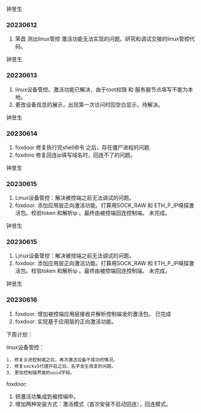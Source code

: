 钟昱生

### 20230612

1. 荣昌 测出linux管控 激活功能无法实现的问题。研究和调试交接的linux管控代码。

钟昱生

### 20230613

1. linux设备管控。激活功能已解决，由于root权限 和 服务器节点填写不能为本地。
2. 更改设备信息的展示，出现第一次访问时回空白显示，待解决。

钟昱生

### 20230614

1. foxdoor 修复执行完shell命令 之后，存在僵尸进程的问题.
2. foxdoro 修复回连ip填写域名时，回连不了的问题。

钟昱生

### 20230615

1. Linux设备管控：解决被控端之前无法调试的问题。
2. foxdoor: 添加应用层正向激活功能。打算用SOCK_RAW 和 ETH_P_IP嗅探激活包。校验token 和解析ip 。最终由被控端回连控制端。 未完成。

钟昱生

### 20230615

1. Linux设备管控：解决被控端之前无法调试的问题。
2. foxdoor: 添加应用层正向激活功能。打算用SOCK_RAW 和 ETH_P_IP嗅探激活包。校验token 和解析ip 。最终由被控端回连控制端。 未完成。

钟昱生

### 20230616

1. foxdoor: 增加被控端应用层接收并解析控制端发的激活包。 已完成
2. foxdoor: 实现基于应用层的正向激活功能。

下周计划：

linux设备管控：

	1. 修复关闭控制端之后，再次激活设备不成功的情况。
 	2. 修复sockv5代理开启之后，名字发生改变的问题。
 	3. 更改控制端界面的uuid字段。

foxdoor:

1. 把激活功集成到被控端中。
2. 增加两种安装方式：激活模式（首次安装不启动回连），回连模式。

